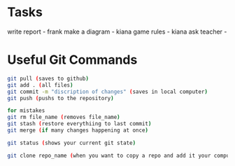 
# Tasks
write report - frank
make a diagram - kiana
game rules - kiana
ask teacher - 


# Useful Git Commands

```bash
git pull (saves to github)
git add . (all files)
git commit -m "discription of changes" (saves in local computer)
git push (pushs to the repository)

for mistakes
git rm file_name (removes file_name)
git stash (restore everythiing to last commit)
git merge (if many changes happening at once)

git status (shows your current git state)

git clone repo_name (when you want to copy a repo and add it your computer)
```
